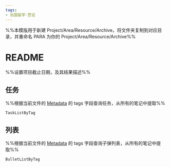 ```yaml
---
tags: 
- 出国留学-签证
---
```


%%本模版用于新建 Project/Area/Resource/Archive，将文件夹复制到对应目录，并重命名 PARA 为你的 Project/Area/Resource/Archive%%




# README
%%设置项目截止日期，及其结果描述%%

## 任务
%%根据当前文件的 [Metadata](https://help.obsidian.md/Editing+and+formatting/Metadata) 的 tags 字段查询任务，从所有的笔记中提取%%
```periodic-para
TaskListByTag
```

## 列表
%%根据当前文件的 [Metadata](https://help.obsidian.md/Editing+and+formatting/Metadata) 的 tags 字段查询子弹列表，从所有的笔记中提取%%
```periodic-para
BulletListByTag
```
